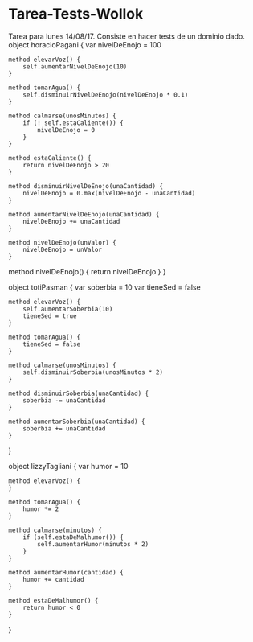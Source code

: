 # Tarea-Tests-Wollok
Tarea para lunes 14/08/17. Consiste en hacer tests de un dominio dado.
object horacioPagani {
	var nivelDeEnojo = 100

	method elevarVoz() {
		self.aumentarNivelDeEnojo(10)
	}

	method tomarAgua() {
		self.disminuirNivelDeEnojo(nivelDeEnojo * 0.1)
	}

	method calmarse(unosMinutos) {
		if (! self.estaCaliente()) {
			nivelDeEnojo = 0
		}
	}

	method estaCaliente() {
		return nivelDeEnojo > 20
	}

	method disminuirNivelDeEnojo(unaCantidad) {
		nivelDeEnojo = 0.max(nivelDeEnojo - unaCantidad)
	}

	method aumentarNivelDeEnojo(unaCantidad) {
		nivelDeEnojo += unaCantidad
	}

	method nivelDeEnojo(unValor) {
		nivelDeEnojo = unValor
	}
  method nivelDeEnojo() {
		return nivelDeEnojo
	}
}

object totiPasman {
	var soberbia = 10
	var tieneSed = false

	method elevarVoz() {
		self.aumentarSoberbia(10)
		tieneSed = true
	}

	method tomarAgua() {
		tieneSed = false
	}

	method calmarse(unosMinutos) {
		self.disminuirSoberbia(unosMinutos * 2)
	}

	method disminuirSoberbia(unaCantidad) {
		soberbia -= unaCantidad
	}

	method aumentarSoberbia(unaCantidad) {
		soberbia += unaCantidad
	}
}

object lizzyTagliani {
	var humor = 10

	method elevarVoz() {
	}

	method tomarAgua() {
		humor *= 2
	}

	method calmarse(minutos) {
		if (self.estaDeMalhumor()) {
			self.aumentarHumor(minutos * 2)
		}
	}

	method aumentarHumor(cantidad) {
		humor += cantidad
	}

	method estaDeMalhumor() {
		return humor < 0
	}
}
